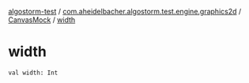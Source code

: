 [algostorm-test](../../index.md) / [com.aheidelbacher.algostorm.test.engine.graphics2d](../index.md) / [CanvasMock](index.md) / [width](.)

# width

`val width: Int`